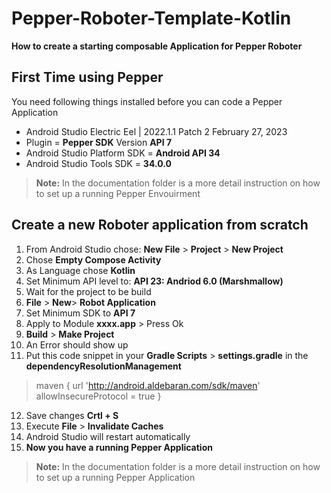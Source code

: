 # Pepper-Roboter-Template-Kotlin
**How to create a starting composable Application for Pepper Roboter**

## First Time using Pepper
You need following things installed before you can code a Pepper Application
- Android Studio Electric Eel | 2022.1.1 Patch 2 February 27, 2023
- Plugin = **Pepper SDK** Version **API 7**
- Android Studio Platform SDK = **Android API 34**
-  Android Studio Tools SDK = **34.0.0**
> **Note:** In the documentation folder is a more detail instruction on how to set up a running Pepper Envouirment
## Create a new Roboter application from scratch
1. From Android Studio chose: **New File** > **Project** > **New Project**
2. Chose **Empty Compose Activity**
3. As Language chose **Kotlin**
4. Set Minimum API level to: **API 23: Andriod 6.0 (Marshmallow)**
5. Wait for the project to be build
6. **File** > **New**> **Robot Application**
7. Set Minimum SDK to **API 7**
8. Apply to Module **xxxx.app** > Press Ok
9. **Build** > **Make Project**
10. An Error should show up
11.  Put this code snippet in your **Gradle Scripts** > **settings.gradle** in the **dependencyResolutionManagement**

> maven {
	url 'http://android.aldebaran.com/sdk/maven'
	allowInsecureProtocol = true
}

12. Save changes **Crtl + S**
13. Execute **File** > **Invalidate Caches** 
14. Android Studio will restart automatically
15. **Now you have a running Pepper Application**

> **Note:** In the documentation folder is a more detail instruction on how to set up a running Pepper Application
